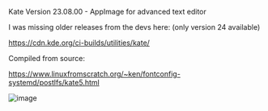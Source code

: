 Kate Version 23.08.00 - AppImage for advanced text editor 

I was missing older releases from the devs here: (only version 24 available)

https://cdn.kde.org/ci-builds/utilities/kate/


Compiled from source:

https://www.linuxfromscratch.org/~ken/fontconfig-systemd/postlfs/kate5.html


![image](https://github.com/ptaeck/Kate-23.08.00_AppImage/assets/9929348/4ccdef97-9a5a-4e93-9f64-0151a06a2a4e)
